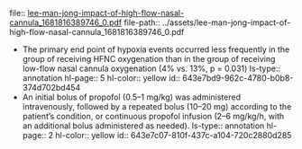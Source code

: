 file:: [lee-man-jong-impact-of-high-flow-nasal-cannula_1681816389746_0.pdf](../assets/lee-man-jong-impact-of-high-flow-nasal-cannula_1681816389746_0.pdf)
file-path:: ../assets/lee-man-jong-impact-of-high-flow-nasal-cannula_1681816389746_0.pdf

- The primary end point of hypoxia events occurred less frequently in the group of receiving HFNC oxygenation than in the group of receiving low-flow nasal cannula oxygenation (4% vs. 13%, p = 0.031)
  ls-type:: annotation
  hl-page:: 5
  hl-color:: yellow
  id:: 643e7bd9-962c-4780-b0b8-374d702bd454
- An initial bolus of propofol (0.5–1 mg/kg) was administered intravenously, followed by a repeated bolus (10–20 mg) according to the patient’s condition, or continuous propofol infusion (2–6 mg/kg/h, with an additional bolus administered as needed).
  ls-type:: annotation
  hl-page:: 2
  hl-color:: yellow
  id:: 643e7c07-810f-437c-a104-720c2880d285